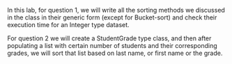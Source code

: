 In this lab, for question 1, we will write all the sorting methods we discussed in the class in their generic form (except for Bucket-sort) and check their execution time for an Integer type dataset. 

For question 2 we will create a StudentGrade type class, and then after populating a list with certain number of students and their corresponding grades, we will sort that list based on last name, or first name or the grade.
